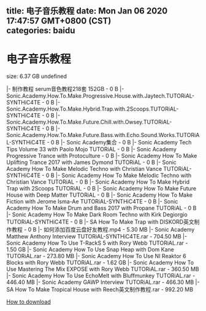 
title: 电子音乐教程
date: Mon Jan 06 2020 17:47:57 GMT+0800 (CST)    
categories: baidu
---

# 电子音乐教程
size: 6.37 GB
 undefined
 
|- 制作教程 serum音色教程218套 152GB - 0 B
|- Sonic.Academy.How.To.Make.Progressive.House.with.Jaytech.TUTORiAL-SYNTHiC4TE - 0 B
|- Sonic.Academy.How.To.Make.Hybrid.Trap.with.2Scoops.TUTORiAL-SYNTHiC4TE - 0 B
|- Sonic.Academy.How.To.Make.Future.Chill.with.Owsey.TUTORiAL-SYNTHiC4TE - 0 B
|- Sonic.Academy.How.To.Make.Future.Bass.with.Echo.Sound.Works.TUTORiAL-SYNTHiC4TE - 0 B
|- Sonic Academy集合 - 0 B
|- Sonic Academy Tech Tips Volume 33 with Paolo Mojo TUTORiAL - 0 B
|- Sonic Academy Progressive Trance with Protoculture - 0 B
|- Sonic Academy How To Make Uplifting Trance 2017 with James Dymond TUTORiAL - 0 B
|- Sonic Academy How To Make Melodic Techno with Christian Vance TUTORiAL-SYNTHiC4TE - 0 B
|- Sonic Academy How To Make Melodic Techno with Christian Vance TUTORiAL - 0 B
|- Sonic Academy How To Make Hybrid Trap with 2Scoops TUTORiAL - 0 B
|- Sonic Academy How To Make Future House with Deep Matter TUTORiAL - 0 B
|- Sonic Academy How To Make Fiction with Jerome Isma-Ae TUTORiAL-SYNTHiC4TE - 0 B
|- Sonic Academy How To Make Drum and Bass 2017 with Propane TUTORiAL - 0 B
|- Sonic Academy How To Make Dark Room Techno with Kirk Degiorgio TUTORiAL-SYNTHiC4TE - 0 B
|- SA How To Make Trap with DISKORD英文制作教程 - 0 B
|- 如何添加百度云盘好友教程.mp4 - 5.30 MB
|- Sonic Academy Matthew Anthony Interview TUTORiAL-SYNTHiC4TE.rar - 704.50 MB
|- Sonic Academy How To Use T-RackS 5 with Rory Webb TUTORiAL.rar - 1.50 GB
|- Sonic Academy How To Use Snap Heap with Dom Kane TUTORiAL.rar - 273.80 MB
|- Sonic Academy How To Use NI Reaktor 6 Blocks with Rory Webb TUTORiAL.rar - 1.62 GB
|- Sonic Academy How To Use Mastering The Mix EXPOSE with Rory Webb TUTORiAL.rar - 360.50 MB
|- Sonic Academy How To Use EchoMelt with Bluffmunkey TUTORiAL.rar - 446.40 MB
|- Sonic Academy GAWP Interview TUTORiAL.rar - 466.30 MB
|- SA How To Make Tropical House with Reech英文制作教程.rar - 992.20 MB

[How to download](https://bpcam.bemobtrk.com/go/2ceec3aa-1ca2-46d6-b9ff-aaa5c184517c?jno=5020)